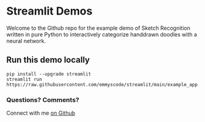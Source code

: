 # Streamlit Demos
Welcome to the Github repo for the example demo of Sketch Recognition written in pure Python to interactively categorize handdrawn doodles with a neural network.

## Run this demo locally
```
pip install --upgrade streamlit
streamlit run https://raw.githubusercontent.com/emmyscode/streamlit/main/example_app.py
```
### Questions? Comments?

Connect with me [on Github](https://github.com/emmyscode)
